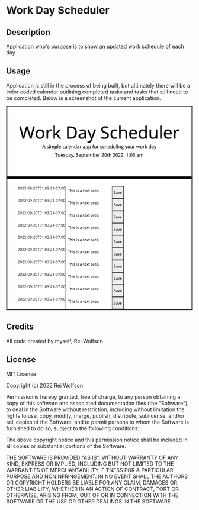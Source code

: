 # Work Day Scheduler

## Description

Application who's purpose is to show an updated work schedule of each day.

## Usage

Application is still in the process of being built, but ultimately there will be a color coded calender outlining completed tasks and tasks that still need to be completed. Below is a screenshot of the current application.

![alt text](./assets/Work-Schedule-Screenshot.png)

## Credits

All code created by myself, Rei Wolfson

## License

MIT License

Copyright (c) 2022 Rei Wolfson

Permission is hereby granted, free of charge, to any person obtaining a copy
of this software and associated documentation files (the "Software"), to deal
in the Software without restriction, including without limitation the rights
to use, copy, modify, merge, publish, distribute, sublicense, and/or sell
copies of the Software, and to permit persons to whom the Software is
furnished to do so, subject to the following conditions:

The above copyright notice and this permission notice shall be included in all
copies or substantial portions of the Software.

THE SOFTWARE IS PROVIDED "AS IS", WITHOUT WARRANTY OF ANY KIND, EXPRESS OR
IMPLIED, INCLUDING BUT NOT LIMITED TO THE WARRANTIES OF MERCHANTABILITY,
FITNESS FOR A PARTICULAR PURPOSE AND NONINFRINGEMENT. IN NO EVENT SHALL THE
AUTHORS OR COPYRIGHT HOLDERS BE LIABLE FOR ANY CLAIM, DAMAGES OR OTHER
LIABILITY, WHETHER IN AN ACTION OF CONTRACT, TORT OR OTHERWISE, ARISING FROM,
OUT OF OR IN CONNECTION WITH THE SOFTWARE OR THE USE OR OTHER DEALINGS IN THE
SOFTWARE.

